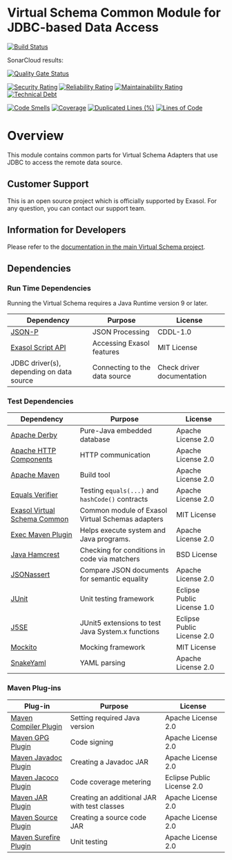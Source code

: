 # Virtual Schema Common Module for JDBC-based Data Access

[![Build Status](https://travis-ci.org/exasol/virtual-schemas.svg?branch=master)](https://travis-ci.org/exasol/virtual-schemas)

SonarCloud results:

[![Quality Gate Status](https://sonarcloud.io/api/project_badges/measure?project=com.exasol%3Avirtual-schema-common-jdbc&metric=alert_status)](https://sonarcloud.io/dashboard?id=com.exasol%3Avirtual-schema-common-jdbc)

[![Security Rating](https://sonarcloud.io/api/project_badges/measure?project=com.exasol%3Avirtual-schema-common-jdbc&metric=security_rating)](https://sonarcloud.io/dashboard?id=com.exasol%3Avirtual-schema-common-jdbc)
[![Reliability Rating](https://sonarcloud.io/api/project_badges/measure?project=com.exasol%3Avirtual-schema-common-jdbc&metric=reliability_rating)](https://sonarcloud.io/dashboard?id=com.exasol%3Avirtual-schema-common-jdbc)
[![Maintainability Rating](https://sonarcloud.io/api/project_badges/measure?project=com.exasol%3Avirtual-schema-common-jdbc&metric=sqale_rating)](https://sonarcloud.io/dashboard?id=com.exasol%3Avirtual-schema-common-jdbc)
[![Technical Debt](https://sonarcloud.io/api/project_badges/measure?project=com.exasol%3Avirtual-schema-common-jdbc&metric=sqale_index)](https://sonarcloud.io/dashboard?id=com.exasol%3Avirtual-schema-common-jdbc)

[![Code Smells](https://sonarcloud.io/api/project_badges/measure?project=com.exasol%3Avirtual-schema-common-jdbc&metric=code_smells)](https://sonarcloud.io/dashboard?id=com.exasol%3Avirtual-schema-common-jdbc)
[![Coverage](https://sonarcloud.io/api/project_badges/measure?project=com.exasol%3Avirtual-schema-common-jdbc&metric=coverage)](https://sonarcloud.io/dashboard?id=com.exasol%3Avirtual-schema-common-jdbc)
[![Duplicated Lines (%)](https://sonarcloud.io/api/project_badges/measure?project=com.exasol%3Avirtual-schema-common-jdbc&metric=duplicated_lines_density)](https://sonarcloud.io/dashboard?id=com.exasol%3Avirtual-schema-common-jdbc)
[![Lines of Code](https://sonarcloud.io/api/project_badges/measure?project=com.exasol%3Avirtual-schema-common-jdbc&metric=ncloc)](https://sonarcloud.io/dashboard?id=com.exasol%3Avirtual-schema-common-jdbc)

# Overview

This module contains common parts for Virtual Schema Adapters that use JDBC to access the remote data source.

## Customer Support

This is an open source project which is officially supported by Exasol. For any question, you can contact our support team.

## Information for Developers 

Please refer to the [documentation in the main Virtual Schema project](https://github.com/exaol/virtual_schemas/README.md).

## Dependencies

### Run Time Dependencies

Running the Virtual Schema requires a Java Runtime version 9 or later.

| Dependency                                                                          | Purpose                                                | License                       |
|-------------------------------------------------------------------------------------|--------------------------------------------------------|-------------------------------|
| [JSON-P](https://javaee.github.io/jsonp/)                                           | JSON Processing                                        | CDDL-1.0                      |
| [Exasol Script API](https://docs.exasol.com/database_concepts/udf_scripts.htm)      | Accessing Exasol features                              | MIT License                   |
| JDBC driver(s), depending on data source                                            | Connecting to the data source                          | Check driver documentation    |

### Test Dependencies

| Dependency                                                                          | Purpose                                                | License                       |
|-------------------------------------------------------------------------------------|--------------------------------------------------------|-------------------------------|
| [Apache Derby](https://db.apache.org/derby/)                                        | Pure-Java embedded database                            | Apache License 2.0            |
| [Apache HTTP Components](http://hc.apache.org/)                                     | HTTP communication                                     | Apache License 2.0            |
| [Apache Maven](https://maven.apache.org/)                                           | Build tool                                             | Apache License 2.0            |
| [Equals Verifier](https://jqno.nl/equalsverifier/)                                  | Testing `equals(...)` and `hashCode()` contracts       | Apache License 2.0            |
| [Exasol Virtual Schema Common](https://github.com/exasol/virtual-schema-common-java)| Common module of Exasol Virtual Schemas adapters       | MIT License                   |
| [Exec Maven Plugin](https://www.mojohaus.org/exec-maven-plugin/)                    | Helps execute system and Java programs.                | Apache License 2.0            |
| [Java Hamcrest](http://hamcrest.org/JavaHamcrest/)                                  | Checking for conditions in code via matchers           | BSD License                   |
| [JSONassert](http://jsonassert.skyscreamer.org/)                                    | Compare JSON documents for semantic equality           | Apache License 2.0            |
| [JUnit](https://junit.org/junit5)                                                   | Unit testing framework                                 | Eclipse Public License 1.0    |
| [J5SE](https://github.com/itsallcode/junit5-system-extensions)                      | JUnit5 extensions to test Java System.x functions      | Eclipse Public License 2.0    |
| [Mockito](http://site.mockito.org/)                                                 | Mocking framework                                      | MIT License                   |
| [SnakeYaml](https://bitbucket.org/asomov/snakeyaml/src/default/)                    | YAML parsing                                           | Apache License 2.0            |

### Maven Plug-ins

| Plug-in                                                                             | Purpose                                                | License                       |
|-------------------------------------------------------------------------------------|--------------------------------------------------------|-------------------------------|
| [Maven Compiler Plugin](https://maven.apache.org/plugins/maven-compiler-plugin/)    | Setting required Java version                          | Apache License 2.0            |
| [Maven GPG Plugin](https://maven.apache.org/plugins/maven-gpg-plugin/)              | Code signing                                           | Apache License 2.0            |
| [Maven Javadoc Plugin](https://maven.apache.org/plugins/maven-javadoc-plugin/)      | Creating a Javadoc JAR                                 | Apache License 2.0            |
| [Maven Jacoco Plugin](https://www.eclemma.org/jacoco/trunk/doc/maven.html)          | Code coverage metering                                 | Eclipse Public License 2.0    |
| [Maven JAR Plugin](https://maven.apache.org/plugins/maven-jar-plugin)               | Creating an additional JAR with test classes           | Apache License 2.0            |
| [Maven Source Plugin](https://maven.apache.org/plugins/maven-source-plugin/)        | Creating a source code JAR                             | Apache License 2.0            |
| [Maven Surefire Plugin](https://maven.apache.org/surefire/maven-surefire-plugin/)   | Unit testing                                           | Apache License 2.0            |